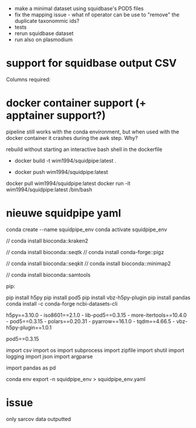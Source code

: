 - make a minimal dataset using squidbase's POD5 files
- fix the mapping issue - what nf operator can be use to "remove" the duplicate taxonommic ids?
- tests
- rerun squidbase dataset
- run also on plasmodium


# support for squidbase output CSV

Columns required: 



# docker container support (+ apptainer support?)

pipeline still works with the conda environment, but when used with the docker container it crashes during the awk step. Why?

rebuild without starting an interactive bash shell in the dockerfile

- docker build -t wim1994/squidpipe:latest .

- docker push wim1994/squidpipe:latest


docker pull wim1994/squidpipe:latest
docker run -it wim1994/squidpipe:latest /bin/bash

# nieuwe squidpipe yaml 


conda create --name squidpipe_env
conda activate squidpipe_env


// conda install bioconda::kraken2

// conda install bioconda::seqtk
// conda install conda-forge::pigz

// conda install bioconda::seqkit
// conda install bioconda::minimap2

// conda install bioconda::samtools




pip: 

pip install h5py
pip install pod5
pip install vbz-h5py-plugin
pip install pandas
conda install -c conda-forge ncbi-datasets-cli

h5py==3.10.0
      - iso8601==2.1.0
      - lib-pod5==0.3.15
      - more-itertools==10.4.0
      - pod5==0.3.15
      - polars==0.20.31
      - pyarrow==16.1.0
      - tqdm==4.66.5
      - vbz-h5py-plugin==1.0.1

pod5==0.3.15

import csv
import os
import subprocess
import zipfile
import shutil
import logging
import json
import argparse

import pandas as pd

conda env export -n squidpipe_env > squidpipe_env.yaml

# issue

only sarcov data outputted 